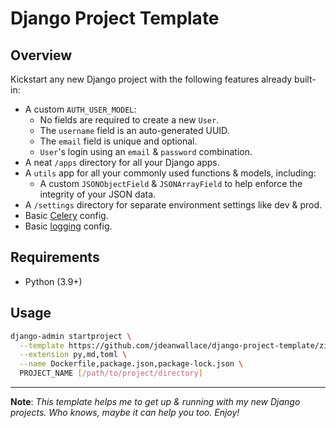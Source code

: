<!-- {% if False %} -->

# Django Project Template

## Overview
Kickstart any new Django project with the following features already built-in:
- A custom `AUTH_USER_MODEL`:
  - No fields are required to create a new `User`.
  - The `username` field is an auto-generated UUID.
  - The `email` field is unique and optional.
  - `User`'s login using an `email` & `password` combination.
- A neat `/apps` directory for all your Django apps.
- A `utils` app for all your commonly used functions & models, including:
  - A custom `JSONObjectField` & `JSONArrayField` to help enforce the integrity of your JSON data.
- A `/settings` directory for separate environment settings like dev & prod.
- Basic [Celery](https://docs.celeryproject.org/en/latest/index.html) config.
- Basic [logging](https://docs.python.org/3/library/logging.html) config.

## Requirements
- Python (3.9+)

## Usage
```bash
django-admin startproject \
  --template https://github.com/jdeanwallace/django-project-template/zipball/master \
  --extension py,md,toml \
  --name Dockerfile,package.json,package-lock.json \
  PROJECT_NAME [/path/to/project/directory]
```

---

**Note**: *This template helps me to get up & running with my new Django projects. Who knows, maybe it can help you too. Enjoy!*

<!-- {% endif %}Source: https://github.com/jdeanwallace/django-project-template -->

<!-- Start {{ "--"|add:">" }}

# {{ project_name|title }} Django Project
---

## Getting Started

```bash
python -m venv venv && \
  . venv/bin/activate && \
  pip install pip pip-tools --upgrade && \
  pip-sync requirements/dev.txt && \
  npm install && \
  python manage.py makemigrations && \
  python manage.py migrate && \
  python manage.py createsuperuser
```

## Run development server

```bash
npm run dev
```

## Deploy

### Launch fly.io app

```bash
fly launch --ha=false --volume-initial-size=1
```

### Set fly.io secrets

```bash
cat .env.prod | xargs fly secrets set
```

### Build bundles

```bash
npm run build
```

### Deploy changes when needed

```bash
fly deploy
```

{{ "<!"|add:"--" }} End. -->
